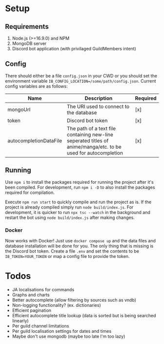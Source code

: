 # Setup
## Requirements
1. Node.js (>=16.9.0) and NPM 
2. MongoDB server
3. Discord bot application (with privilaged GuildMembers intent)

## Config
There should either be a file `config.json` in your CWD or you should set the environment variable `IB_CONFIG_LOCATION=/some/path/config.json`.
Current config variables are as follows:

Name |  Description | Required
-----|--------------|---------|
mongoUrl | The URI used to connect to the database | [x]
token | Discord bot token | [x]
autocompletionDataFile | The path of a text file containing new-line seperated titles of anime/manga/etc. to be used for autocompletion | [x]

## Running
Use `npm i` to install the packages required for running the project after it's been compiled. For development, run `npm i -D` to also
install the packages required for compilation.

Execute `npm run start` to quickly compile and run the project as is. If the project is already compiled simply run `node build/index.js`.
For development, it is quicker to run `npx tsc --watch` in the background and restart the bot using `node build/index.js` after making changes.

### Docker
Now works with Docker! Just use `docker compose up` and the data files and database installation will be done for you. The only thing that
is missing is the Discord bot token. Create a file `.env` and set the contents to be `IB_TOKEN=YOUR_TOKEN` or map a config file to
provide the token.

# Todos
- JA localisations for commands
- Graphs and charts
- Better autocomplete (allow filtering by sources such as vndb)
- Non-logging functionality? (ex. dictionaries)
- Efficient pagination
- Efficient autocomplete title lookup (data is sorted but is being searched linearly)
- Per guild channel limitations
- Per guild localisation settings for dates and times
- Maybe don't use mongodb (maybe too late I'm too lazy)
